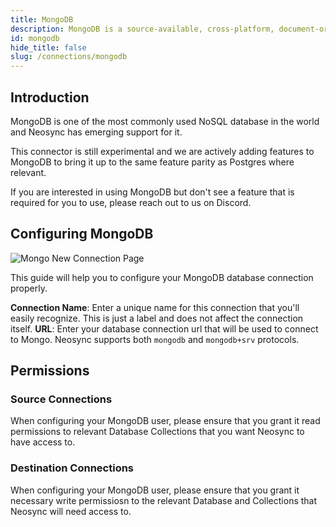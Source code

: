 ```yaml
---
title: MongoDB
description: MongoDB is a source-available, cross-platform, document-oriented database program.
id: mongodb
hide_title: false
slug: /connections/mongodb
---
```


## Introduction

MongoDB is one of the most commonly used NoSQL database in the world and Neosync has emerging support for it.

This connector is still experimental and we are actively adding features to MongoDB to bring it up to the same feature parity as Postgres where relevant.

If you are interested in using MongoDB but don't see a feature that is required for you to use, please reach out to us on Discord.

## Configuring MongoDB

![Mongo New Connection Page](/img/mongonew.png)

This guide will help you to configure your MongoDB database connection properly.

**Connection Name**: Enter a unique name for this connection that you'll easily recognize. This is just a label and does not affect the connection itself.
**URL**: Enter your database connection url that will be used to connect to Mongo. Neosync supports both `mongodb` and `mongodb+srv` protocols.

## Permissions

### Source Connections

When configuring your MongoDB user, please ensure that you grant it read permissions to relevant Database Collections that you want Neosync to have access to.

### Destination Connections

When configuring your MongoDB user, please ensure that you grant it necessary write permissiosn to the relevant Database and Collections that Neosync will need access to.
